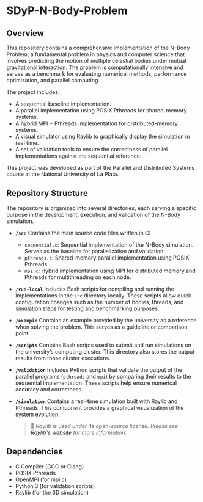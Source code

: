 # SDyP-N-Body-Problem

## Overview
This repository contains a comprehensive implementation of the N-Body Problem, a fundamental problem in physics and computer science that involves predicting the motion of multiple celestial bodies under mutual gravitational interaction. The problem is computationally intensive and serves as a benchmark for evaluating numerical methods, performance optimization, and parallel computing.

The project includes:

+ A sequential baseline implementation.
+ A parallel implementation using POSIX Pthreads for shared-memory systems.
+ A hybrid MPI + Pthreads implementation for distributed-memory systems.
+ A visual simulator using Raylib to graphically display the simulation in real time.
+ A set of validation tools to ensure the correctness of parallel implementations against the sequential reference.

This project was developed as part of the Parallel and Distributed Systems course at the National University of La Plata.

## Repository Structure

The repository is organized into several directories, each serving a specific purpose in the development, execution, and validation of the N-Body simulation.

* **`/src`** Contains the main source code files written in C:
  * `sequential.c`: Sequential implementation of the N-Body simulation. Serves as the baseline for parallelization and validation.
  * `pthreads.c`: Shared-memory parallel implementation using POSIX Pthreads.
  * `mpi.c`: Hybrid implementation using MPI for distributed memory and Pthreads for multithreading on each node.

* **`/run-local`** Includes Bash scripts for compiling and running the implementations in the `src` directory locally. These scripts allow quick configuration changes such as the number of bodies, threads, and simulation steps for testing and benchmarking purposes.

* **`/example`** Contains an example provided by the university as a reference when solving the problem. This serves as a guideline or comparison point.

* **`/scripts`** Contains Bash scripts used to submit and run simulations on the university’s computing cluster. This directory also stores the output results from those cluster executions.

* **`/validation`** Includes Python scripts that validate the output of the parallel programs (`pthreads` and `mpi`) by comparing their results to the sequential implementation. These scripts help ensure numerical accuracy and correctness.

* **`/simulation`** Contains a real-time simulation built with Raylib and Pthreads. This component provides a graphical visualization of the system evolution.

  > 📌 *Raylib is used under its open-source license. Please see [Raylib's website](https://www.raylib.com/) for more information.*

## Dependencies
+ C Compiler (GCC or Clang)
+ POSIX Pthreads
+ OpenMPI (for mpi.c)
+ Python 3 (for validation scripts)
+ Raylib (for the 3D simulation)